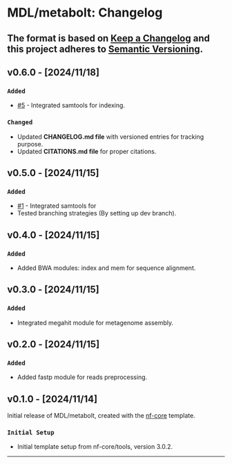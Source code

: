 # MDL/metabolt: Changelog

The format is based on [Keep a Changelog](https://keepachangelog.com/en/1.0.0/)
and this project adheres to [Semantic Versioning](https://semver.org/spec/v2.0.0.html).
---

## v0.6.0 - [2024/11/18]

### `Added`

- [#5](https://github.com/muneebdev7/metabolt/pull/5) - Integrated samtools for indexing.

### `Changed`

- Updated **CHANGELOG.md file** with versioned entries for tracking purpose.
- Updated **CITATIONS.md file** for proper citations.

## v0.5.0 - [2024/11/15]

### `Added`

- [#1](https://github.com/muneebdev7/metabolt/pull/1) - Integrated samtools for
- Tested branching strategies (By setting up dev branch).

## v0.4.0 - [2024/11/15]

### `Added`

- Added BWA modules: index and mem for sequence alignment.

## v0.3.0 - [2024/11/15]

### `Added`

- Integrated megahit module for metagenome assembly.

## v0.2.0 - [2024/11/15]

### `Added`

- Added fastp module for reads preprocessing.

## v0.1.0 - [2024/11/14]

Initial release of MDL/metabolt, created with the [nf-core](https://nf-co.re/) template.

### `Initial Setup`

- Initial template setup from nf-core/tools, version 3.0.2.
---
